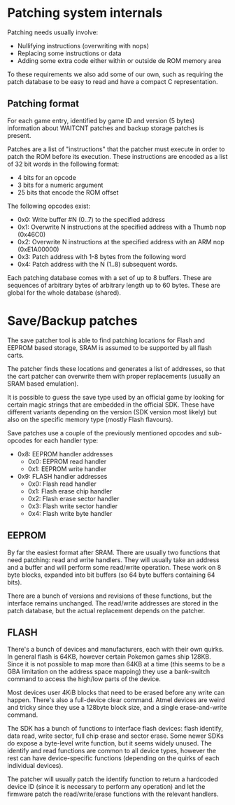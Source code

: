 
Patching system internals
=========================

Patching needs usually involve:

 - Nullifying instructions (overwriting with nops)
 - Replacing some instructions or data
 - Adding some extra code either within or outside de ROM memory area

To these requirements we also add some of our own, such as requiring the patch
database to be easy to read and have a compact C representation.

Patching format
---------------

For each game entry, identified by game ID and version (5 bytes) information
about WAITCNT patches and backup storage patches is present.

Patches are a list of "instructions" that the patcher must execute in order to
patch the ROM before its execution. These instructions are encoded as a list
of 32 bit words in the following format:

  - 4 bits for an opcode
  - 3 bits for a numeric argument
  - 25 bits that encode the ROM offset

The following opcodes exist:

  - 0x0: Write buffer #N (0..7) to the specified address
  - 0x1: Overwrite N instructions at the specified address with a Thumb nop (0x46C0)
  - 0x2: Overwrite N instructions at the specified address with an ARM nop (0xE1A00000)
  - 0x3: Patch address with 1-8 bytes from the following word
  - 0x4: Patch address with the N (1..8) subsequent words.

Each patching database comes with a set of up to 8 buffers. These are sequences
of arbitrary bytes of arbitrary length up to 60 bytes. These are global for the
whole database (shared).


Save/Backup patches
===================

The save patcher tool is able to find patching locations for Flash and EEPROM
based storage, SRAM is assumed to be supported by all flash carts.

The patcher finds these locations and generates a list of addresses, so that
the cart patcher can overwrite them with proper replacements (usually an SRAM
based emulation).

It is possible to guess the save type used by an official game by looking for
certain magic strings that are embedded in the official SDK. These have
different variants depending on the version (SDK version most likely) but
also on the specific memory type (mostly Flash flavours).

Save patches use a couple of the previously mentioned opcodes and sub-opcodes
for each handler type:

  - 0x8: EEPROM handler addresses
     - 0x0: EEPROM read handler
     - 0x1: EEPROM write handler
  - 0x9: FLASH handler addresses
     - 0x0: Flash read handler
     - 0x1: Flash erase chip handler
     - 0x2: Flash erase sector handler
     - 0x3: Flash write sector handler
     - 0x4: Flash write byte handler

EEPROM
------

By far the easiest format after SRAM. There are usually two functions that
need patching: read and write handlers. They will usually take an address and
a buffer and will perform some read/write operation. These work on 8 byte
blocks, expanded into bit buffers (so 64 byte buffers containing 64 bits).

There are a bunch of versions and revisions of these functions, but the
interface remains unchanged. The read/write addresses are stored in the
patch database, but the actual replacement depends on the patcher.

FLASH
-----

There's a bunch of devices and manufacturers, each with their own quirks.
In general flash is 64KB, however certain Pokemon games ship 128KB. Since
it is not possible to map more than 64KB at a time (this seems to be a GBA
limitation on the address space mapping) they use a bank-switch command to
access the high/low parts of the device.

Most devices user 4KiB blocks that need to be erased before any write
can happen. There's also a full-device clear command. Atmel devices are weird
and tricky since they use a 128byte block size, and a single erase-and-write
command.

The SDK has a bunch of functions to interface flash devices: flash identify,
data read, write sector, full chip erase and sector erase. Some newer SDKs
do expose a byte-level write function, but it seems widely unused. 
The identify and read functions are common to all device types, however the
rest can have device-specific functions (depending on the quirks of each
individual devices).

The patcher will usually patch the identify function to return a hardcoded
device ID (since it is necessary to perform any operation) and let the firmware
patch the read/write/erase functions with the relevant handlers.



